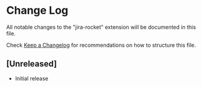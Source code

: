 # Change Log
All notable changes to the "jira-rocket" extension will be documented in this file.

Check [Keep a Changelog](http://keepachangelog.com/) for recommendations on how to structure this file.

## [Unreleased]
- Initial release